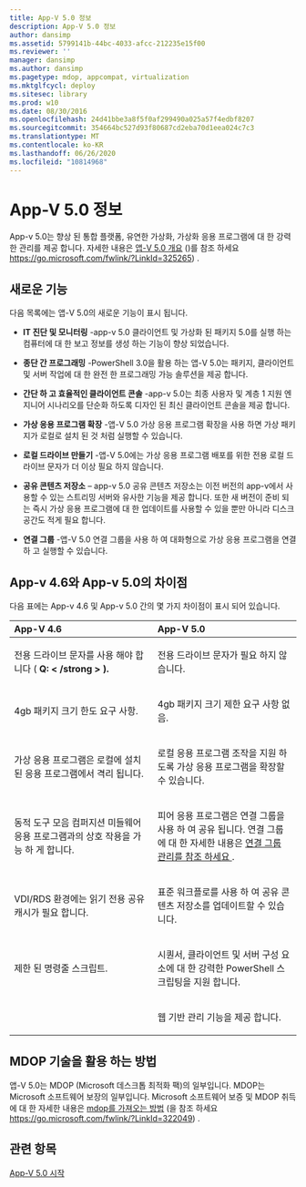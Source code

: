 ```yaml
---
title: App-V 5.0 정보
description: App-V 5.0 정보
author: dansimp
ms.assetid: 5799141b-44bc-4033-afcc-212235e15f00
ms.reviewer: ''
manager: dansimp
ms.author: dansimp
ms.pagetype: mdop, appcompat, virtualization
ms.mktglfcycl: deploy
ms.sitesec: library
ms.prod: w10
ms.date: 08/30/2016
ms.openlocfilehash: 24d41bbe3a8f5f0af299490a025a57f4edbf8207
ms.sourcegitcommit: 354664bc527d93f80687cd2eba70d1eea024c7c3
ms.translationtype: MT
ms.contentlocale: ko-KR
ms.lasthandoff: 06/26/2020
ms.locfileid: "10814968"
---
```

# App-V 5.0 정보


App-v 5.0는 향상 된 통합 플랫폼, 유연한 가상화, 가상화 응용 프로그램에 대 한 강력한 관리를 제공 합니다. 자세한 내용은 [앱-V 5.0 개요](https://go.microsoft.com/fwlink/?LinkId=325265) ()를 참조 하세요 https://go.microsoft.com/fwlink/?LinkId=325265) .

## <a href="" id="what-s-new-"></a>새로운 기능


다음 목록에는 앱-V 5.0의 새로운 기능이 표시 됩니다.

-   **IT 진단 및 모니터링** -app-v 5.0 클라이언트 및 가상화 된 패키지 5.0를 실행 하는 컴퓨터에 대 한 보고 정보를 생성 하는 기능이 향상 되었습니다.

-   **종단 간 프로그래밍** -PowerShell 3.0을 활용 하는 앱-V 5.0는 패키지, 클라이언트 및 서버 작업에 대 한 완전 한 프로그래밍 가능 솔루션을 제공 합니다.

-   **간단 하 고 효율적인 클라이언트 콘솔** -app-v 5.0는 최종 사용자 및 계층 1 지원 엔지니어 시나리오를 단순화 하도록 디자인 된 최신 클라이언트 콘솔을 제공 합니다.

-   **가상 응용 프로그램 확장** -앱-V 5.0 가상 응용 프로그램 확장을 사용 하면 가상 패키지가 로컬로 설치 된 것 처럼 실행할 수 있습니다.

-   **로컬 드라이브 만들기** -앱-V 5.0에는 가상 응용 프로그램 배포를 위한 전용 로컬 드라이브 문자가 더 이상 필요 하지 않습니다.

-   **공유 콘텐츠 저장소** – app-v 5.0 공유 콘텐츠 저장소는 이전 버전의 app-v에서 사용할 수 있는 스트리밍 서버와 유사한 기능을 제공 합니다. 또한 새 버전이 준비 되는 즉시 가상 응용 프로그램에 대 한 업데이트를 사용할 수 있을 뿐만 아니라 디스크 공간도 적게 필요 합니다.

-   **연결 그룹** -앱-V 5.0 연결 그룹을 사용 하 여 대화형으로 가상 응용 프로그램을 연결 하 고 실행할 수 있습니다.

## <a href="" id="bkmk-diff-46-50"></a>App-v 4.6와 App-v 5.0의 차이점


다음 표에는 App-v 4.6 및 App-v 5.0 간의 몇 가지 차이점이 표시 되어 있습니다.

<table>
<colgroup>
<col width="50%" />
<col width="50%" />
</colgroup>
<thead>
<tr class="header">
<th align="left">App-V 4.6</th>
<th align="left">App-V 5.0</th>
</tr>
</thead>
<tbody>
<tr class="odd">
<td align="left"><p>전용 드라이브 문자를 사용 해야 합니다 ( <strong> Q: &lt; /strong &gt; ).</p></td>
<td align="left"><p>전용 드라이브 문자가 필요 하지 않습니다.</p></td>
</tr>
<tr class="even">
<td align="left"><p>4gb 패키지 크기 한도 요구 사항.</p></td>
<td align="left"><p>4gb 패키지 크기 제한 요구 사항 없음.</p></td>
</tr>
<tr class="odd">
<td align="left"><p>가상 응용 프로그램은 로컬에 설치 된 응용 프로그램에서 격리 됩니다.</p></td>
<td align="left"><p>로컬 응용 프로그램 조작을 지원 하도록 가상 응용 프로그램을 확장할 수 있습니다.</p></td>
</tr>
<tr class="even">
<td align="left"><p>동적 도구 모음 컴퍼지션 미들웨어 응용 프로그램과의 상호 작용을 가능 하 게 합니다.</p></td>
<td align="left"><p>피어 응용 프로그램은 연결 그룹을 사용 하 여 공유 됩니다. 연결 그룹에 대 한 자세한 내용은 <a href="managing-connection-groups.md" data-raw-source="[Managing Connection Groups](managing-connection-groups.md)"> 연결 그룹 관리를 참조 하세요 </a> .</p></td>
</tr>
<tr class="odd">
<td align="left"><p>VDI/RDS 환경에는 읽기 전용 공유 캐시가 필요 합니다.</p></td>
<td align="left"><p><strong> </strong> 표준 워크플로를 사용 하 여 공유 콘텐츠 저장소를 업데이트할 수 있습니다.</p></td>
</tr>
<tr class="even">
<td align="left"><p>제한 된 명령줄 스크립트.</p></td>
<td align="left"><p>시퀀서, 클라이언트 및 서버 구성 요소에 대 한 강력한 PowerShell 스크립팅을 지원 합니다.</p></td>
</tr>
<tr class="odd">
<td align="left"><p></p></td>
<td align="left"><p>웹 기반 관리 기능을 제공 합니다.</p></td>
</tr>
</tbody>
</table>

 

## MDOP 기술을 활용 하는 방법


앱-V 5.0는 MDOP (Microsoft 데스크톱 최적화 팩)의 일부입니다. MDOP는 Microsoft 소프트웨어 보장의 일부입니다. Microsoft 소프트웨어 보증 및 MDOP 취득에 대 한 자세한 내용은 [mdop를 가져오는 방법](https://go.microsoft.com/fwlink/?LinkId=322049) (을 참조 하세요 https://go.microsoft.com/fwlink/?LinkId=322049) .






## 관련 항목


[App-V 5.0 시작](getting-started-with-app-v-50--rtm.md)

 

 





